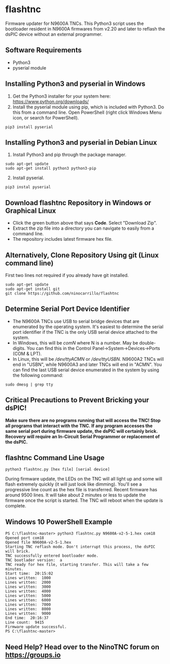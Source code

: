 # flashtnc
Firmware updater for N9600A TNCs. This Python3 script uses the bootloader resident in N9600A firmwares from v2.20 and later to reflash the dsPIC device without an external programmer.
## Software Requirements
* Python3 
* pyserial module
## Installing Python3 and pyserial in Windows
1. Get the Python3 installer for your system here: https://www.python.org/downloads/
2. Install the pyserial module using pip, which is included with Python3. Do this from a command line. Open PowerShell (right click Windows Menu icon, or search for PowerShell).
````
pip3 install pyserial
````
## Installing Python3 and pyserial in Debian Linux
1. Install Python3 and pip through the package manager.  
````
sudo apt-get update
sudo apt-get install python3 python3-pip
````
2. Install pyserial.
````
pip3 instal pyserial
````
## Download flashtnc Repository in Windows or Graphical Linux
* Click the green button above that says **Code**. Select "Download Zip".
* Extract the zip file into a directory you can navigate to easily from a command line.
* The repository includes latest firmware hex file.
## Alternatively, Clone Repository Using git (Linux command line)
First two lines not required if you already have git installed.
````
sudo apt-get update
sudo apt-get install git
git clone https://github.com/ninocarrillo/flashtnc
````
## Determine Serial Port Device Identifier
* The N9600A TNCs use USB to serial bridge devices that are enumerated by the operating system. It's easiest to determine the serial port identifier if the TNC is the only USB serial device attached to the system.  
* In Windows, this will be _comN_ where N is a number. May be double-digits. You can find this in the Control Panel->System->Devices->Ports (COM & LPT).  
* In Linux, this will be _/dev/ttyACMN_ or _/dev/ttyUSBN_. N9600A2 TNCs will end in "USBN", while N9600A3 and later TNCs will end in "ACMN". You can find the last USB serial device enumerated in the system by using the following command:  
````
sudo dmesg | grep tty
````
## Critical Precautions to Prevent Bricking your dsPIC!
**Make sure there are no programs running that will access the TNC! Stop all programs that interact with the TNC. If any program accesses the same serial port during firmware update, the dsPIC will certainly brick. Recovery will require an In-Circuit Serial Programmer or replacement of the dsPIC.**
## flashtnc Command Line Usage
````
python3 flashtnc.py [hex file] [serial device]
````
During firmware update, the LEDs on the TNC will all light up and some will flash extremely quickly (it will just look like dimming). You'll see a progressive line count as the hex file is transferred. Recent firmware has around 9500 lines. It will take about 2 minutes or less to update the firmware once the script is started. The TNC will reboot when the update is complete.
## Windows 10 PowerShell Example
````
PS C:\flashtnc-master> python3 flashtnc.py N9600A-v2-5-1.hex com18
Opened port com18
Opened file N9600A-v2-5-1.hex
Starting TNC reflash mode. Don't interrupt this process, the dsPIC will brick.
TNC successfully entered bootloader mode.
TNC bootlader version:  a
TNC ready for hex file, starting transfer. This will take a few minutes.
Start time:  20:15:02
Lines written:  1000
Lines written:  2000
Lines written:  3000
Lines written:  4000
Lines written:  5000
Lines written:  6000
Lines written:  7000
Lines written:  8000
Lines written:  9000
End time:  20:16:37
Line count:  9415
Firmware update successful.
PS C:\flashtnc-master>
````
## Need Help? Head over to the NinoTNC forum on https://groups.io
